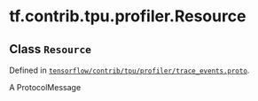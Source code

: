 <div itemscope itemtype="http://developers.google.com/ReferenceObject">
<meta itemprop="name" content="tf.contrib.tpu.profiler.Resource" />
</div>

# tf.contrib.tpu.profiler.Resource

## Class `Resource`





Defined in [`tensorflow/contrib/tpu/profiler/trace_events.proto`](https://www.tensorflow.org/code/tensorflow/contrib/tpu/profiler/trace_events.proto).

A ProtocolMessage

